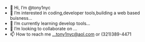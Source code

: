 - 👋 Hi, I’m @tony1nyc
- 👀 I’m interested in coding,developer tools,building a web based buisness...
- 🌱 I’m currently learning develop tools...
- 💞️ I’m looking to collaborate on ...
- 📫 How to reach me ...tony1nyc@aol.com or (321)389-4471

<!---
tony1nyc/tony1nyc is a ✨ special ✨ repository because its `README.md` (this file) appears on your GitHub profile.
You can click the Preview link to take a look at your changes.
--->
